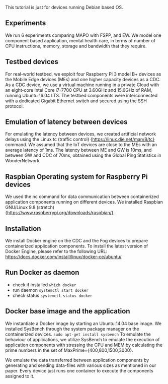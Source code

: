 This tutorial is just for devices running Debian based OS.
    
## Experiments

We run 6 experiments comparing MAPO with FSPP, and EW. We model one component based application, mental health care, in terms of number of CPU instructions, memory, storage and bandwidth that they require.

## Testbed devices

For real-world testbed, we exploit four Raspberry Pi 3 model B+ devices as the Mobile Edge devices (MEs) and one higher capacity devices as a CDC.
As a CDC device, we use a virtual machine running in a private Cloud with an eight-core Intel Core i7-7700 CPU at 3.60GHz and 15.6GHz of RAM, running Ubuntu 16.04 LTS.
The testbed components were interconnected with a dedicated Gigabit Ethernet switch and secured using the SSH protocol.

## Emulation of latency between devices

For emulating the latency between devices, we created artificial network delays using the Linux tc (traffic control) {https://linux.die.net/man/8/tc} command.
We assumed that the IoT devices are close to the MEs with an average latency of 1ms. The latency between ME and GW is 10ms, and between GW and CDC of 70ms, obtained using the Global Ping Statistics in WonderNetwork. 

## Raspbian Operating system for Raspberry Pi devices

We used the nc command for data communication between containerized application components running on different devices.
We installed Raspbian GNU/Linux 9.8 (stretch) {https://www.raspberrypi.org/downloads/raspbian/}.


## Installation

We install Docker engine on the CDC and the Fog devices to prepare containerized application components.
To install the latest version of Docker Engine, please refer to the following URL:
https://docs.docker.com/install/linux/docker-ce/ubuntu/

## Run Docker as daemon

* check if installed
    ```which docker```
* run daemon
    ```systemctl start docker```
* check status
    ```systemctl status docker```
    

## Docker base image and the application

We instantiate a Docker image by starting an Ubuntu:14.04 base image.
We installed SysBench through the system package manager on the containerized devices. 
```sudo apt-get install sysbench```
To emulate the behaviour of applications, we utilize SysBench to emulate the execution of application components with stressing the CPU and MEM by calculating the prime numbers in the set of MaxPrime={400,800,1500,3000}.
 
We emulate the data transferred between application components by generating and sending data-files with various sizes as mentioned in our paper.
Every device just runs one container to execute the components assigned to it.
